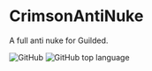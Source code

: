# CrimsonAntiNuke
A full anti nuke for Guilded.

![GitHub](https://img.shields.io/github/license/NotAussie/CrimsonAntiNuke?style=for-the-badge&logo=github&labelColor=%230D1117) 
![GitHub top language](https://img.shields.io/github/languages/top/NotAussie/CrimsonAntiNuke?style=for-the-badge&labelColor=%230D1117)
